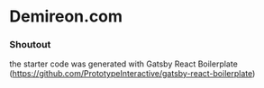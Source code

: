 # Demireon.com

### Shoutout

the starter code was generated with Gatsby React Boilerplate (https://github.com/PrototypeInteractive/gatsby-react-boilerplate)
